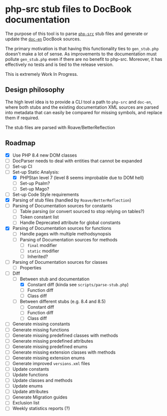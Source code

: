 # php-src stub files to DocBook documentation

The purpose of this tool is to parse
[`php-src`](https://github.com/php/php-src)
stub files and generate or update the [`doc-en`](https://github.com/php/doc-en) DocBook sources.

The primary motivation is that having this functionality ties to `gen_stub.php` doesn't make a lot of sense.
As improvements to the documentation must pollute `gen_stub.php` even if there are no benefit to php-src.
Moreover, it has effectively no tests and is tied to the release version.

This is extremely Work In Progress.

## Design philosophy

The high level idea is to provide a CLI tool a path to `php-src` and `doc-en`,
where both stubs and the existing documentation XML sources are parsed into metadata that can easily be compared
for missing symbols, and replace them if required.

The stub files are parsed with Roave/BetterReflection

## Roadmap

- [x] Use PHP 8.4 new DOM classes
- [ ] DocParser needs to deal with entities that cannot be expanded
- [ ] Set-up CI
- [ ] Set-up Static Analysis:
  - [x] PHPStan level 7 (level 8 seems improbable due to DOM hell)
  - [ ] Set-up Psalm?
  - [ ] Set-up Mago?
- [ ] Set-up Code Style requirements
- [x] Parsing of stub files (handled by `Roave/BetterReflection`)
- [ ] Parsing of Documentation sources for constants
  - [ ] Table parsing (or convert sourced to stop relying on tables?)
  - [ ] Token constant list
  - [ ] Handle Deprecated attribute for global constants
- [x] Parsing of Documentation sources for functions
  - [ ] Handle pages with multiple methodsynopsis
  - [ ] Parsing of Documentation sources for methods
    - [ ] `final` modifier
    - [ ] `static` modifier
    - [ ] Inherited?
- [ ] Parsing of Documentation sources for classes
  - [ ] Properties
- [ ] Diff
  - [ ] Between stub and documentation
    - [x] Constant diff (kinda see `scripts/parse-stub.php`)
    - [ ] Function diff
    - [ ] Class diff
  - [ ] Between different stubs (e.g. 8.4 and 8.5)
      - [ ] Constant diff
      - [ ] Function diff
      - [ ] Class diff
- [ ] Generate missing constants
- [ ] Generate missing functions
- [ ] Generate missing predefined classes with methods
- [ ] Generate missing predefined attributes
- [ ] Generate missing predefined enums
- [ ] Generate missing extension classes with methods
- [ ] Generate missing extension enums
- [ ] Generate improved `versions.xml` files
- [ ] Update constants
- [ ] Update functions
- [ ] Update classes and methods
- [ ] Update enums
- [ ] Update attributes
- [ ] Generate Migration guides
- [ ] Exclusion list
- [ ] Weekly statistics reports (?)
